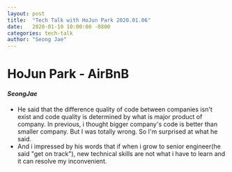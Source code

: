 ```yaml
---
layout: post
title:  "Tech Talk with HoJun Park 2020.01.06"
date:   2020-01-10 10:00:00 -0800
categories: tech-talk
author: "Seong Jae"
---
```


# HoJun Park - AirBnB
#### <b><i>SeongJae</i></b>
  - He said that the difference quality of code between companies isn't exist and code quality is determined by what is major product of company. In previous, i thought bigger company's code is better than smaller company. But I was totally wrong. So I'm surprised at what he said. 
  - And i impressed by his words that if when i grow to senior engineer(he said "get on track"), new technical skills are not what i have to learn and it can resolve my inconvenient.
